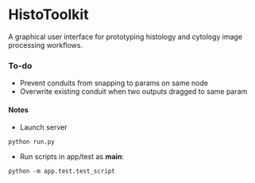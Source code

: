 # HistoToolkit

A graphical user interface for prototyping histology and cytology image processing workflows.

### To-do
* Prevent conduits from snapping to params on same node
* Overwrite existing conduit when two outputs dragged to same param

#### Notes
* Launch server
```
python run.py
```

* Run scripts in app/test as __main__:
```
python -m app.test.test_script
```
